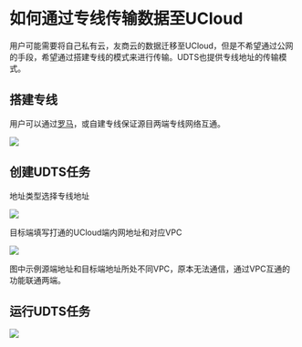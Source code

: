# 如何通过专线传输数据至UCloud

用户可能需要将自己私有云，友商云的数据迁移至UCloud，但是不希望通过公网的手段，希望通过搭建专线的模式来进行传输。UDTS也提供专线地址的传输模式。

## 搭建专线

用户可以通过[罗马](https://docs.ucloud.cn/network/roma/overview)，或自建专线保证源目两端专线网络互通。

![](http://udts-doc.cn-bj.ufileos.com/connect001.png)

## 创建UDTS任务

地址类型选择专线地址

![](http://udts-doc.cn-bj.ufileos.com/connect002.png)

目标端填写打通的UCloud端内网地址和对应VPC

![](http://udts-doc.cn-bj.ufileos.com/connect003.png)

图中示例源端地址和目标端地址所处不同VPC，原本无法通信，通过VPC互通的功能联通两端。

## 运行UDTS任务

![](http://udts-doc.cn-bj.ufileos.com/connect004.png)
